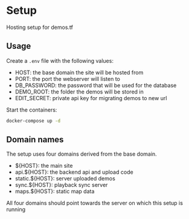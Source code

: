 # Setup

Hosting setup for demos.tf

## Usage

Create a `.env` file with the following values:

- HOST: the base domain the site will be hosted from
- PORT: the port the webserver will listen to
- DB_PASSWORD: the password that will be used for the database
- DEMO_ROOT: the folder the demos will be stored in
- EDIT_SECRET: private api key for migrating demos to new url

Start the containers:

```bash
docker-compose up -d
```

## Domain names

The setup uses four domains derived from the base domain.

- ${HOST}: the main site
- api.${HOST}: the backend api and upload code
- static.${HOST}: server uploaded demos
- sync.${HOST}: playback sync server
- maps.${HOST}: static map data

All four domains should point towards the server on which this setup is running
